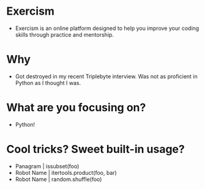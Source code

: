 # Exercism
- Exercism is an online platform designed to help you improve your coding skills through practice and mentorship.

# Why
- Got destroyed in my recent Triplebyte interview. Was not as proficient in Python as I thought I was.

# What are you focusing on?
- Python!

# Cool tricks? Sweet built-in usage?
- Panagram | issubset(foo)
- Robot Name | itertools.product(foo, bar)
- Robot Name | random.shuffle(foo)
